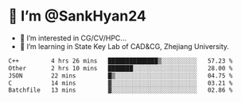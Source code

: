 # 👋 I’m @SankHyan24

- 👀 I’m interested in CG/CV/HPC...
- 🌱 I’m learning in State Key Lab of CAD&CG, Zhejiang University.

<!---
SankHyan24/SankHyan24 is a ✨ special ✨ repository because its `README.md` (this file) appears on your GitHub profile.
You can click the Preview link to take a look at your changes.
--->
<!--START_SECTION:waka-->

```txt
C++         4 hrs 26 mins   ██████████████▒░░░░░░░░░░   57.23 %
Other       2 hrs 10 mins   ███████░░░░░░░░░░░░░░░░░░   28.00 %
JSON        22 mins         █▒░░░░░░░░░░░░░░░░░░░░░░░   04.75 %
C           14 mins         ▓░░░░░░░░░░░░░░░░░░░░░░░░   03.21 %
Batchfile   13 mins         ▓░░░░░░░░░░░░░░░░░░░░░░░░   02.86 %
```

<!--END_SECTION:waka-->
